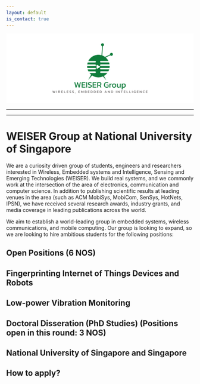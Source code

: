 ```yaml
---
layout: default
is_contact: true
---
```

![Image for the course](banner.png)  

----
****

# WEISER Group at National University of Singapore

We are a curiosity driven group of students, engineers and researchers interested in Wireless, Embedded systems and Intelligence, Sensing and Emerging Technologies (WEISER). We build real systems, and we commonly work at the intersection of the area of electronics, communication and computer science.  In addition to publishing scientific results at leading  venues in the area (such as ACM MobiSys, MobiCom, SenSys, HotNets, IPSN), we have received several research awards, industry grants, and media coverage in leading publications across the world. 

We aim to establish a world-leading group in embedded systems, wireless communications, and mobile computing. Our group is looking to expand, so we are looking to hire ambitious students for the following positions:


## Open Positions (6 NOS)  

## Fingerprinting Internet of Things Devices and Robots


## Low-power Vibration Monitoring


## Doctoral Disseration (PhD Studies) (Positions open in this round: 3 NOS)


## National University of Singapore and Singapore

## How to apply?

